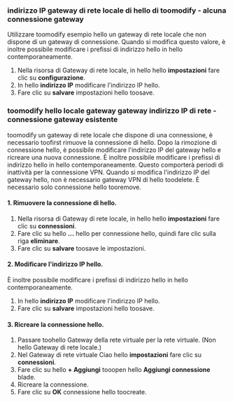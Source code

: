 ### <a name="gwipnoconnection"></a>indirizzo IP gateway di rete locale di hello di toomodify - alcuna connessione gateway

Utilizzare toomodify esempio hello un gateway di rete locale che non dispone di un gateway di connessione. Quando si modifica questo valore, è inoltre possibile modificare i prefissi di indirizzo hello in hello contemporaneamente.

1. Nella risorsa di Gateway di rete locale, in hello hello **impostazioni** fare clic su **configurazione**.
2. In hello **indirizzo IP** modificare l'indirizzo IP hello.
3. Fare clic su **salvare** impostazioni hello toosave.

### <a name="gwipwithconnection"></a>toomodify hello locale gateway gateway indirizzo IP di rete - connessione gateway esistente

toomodify un gateway di rete locale che dispone di una connessione, è necessario toofirst rimuove la connessione di hello. Dopo la rimozione di connessione hello, è possibile modificare l'indirizzo IP del gateway hello e ricreare una nuova connessione. È inoltre possibile modificare i prefissi di indirizzo hello in hello contemporaneamente. Questo comporterà periodi di inattività per la connessione VPN. Quando si modifica l'indirizzo IP del gateway hello, non è necessario gateway VPN di hello toodelete. È necessario solo connessione hello tooremove.
 
#### <a name="1-remove-hello-connection"></a>1. Rimuovere la connessione di hello.

1. Nella risorsa di Gateway di rete locale, in hello hello **impostazioni** fare clic su **connessioni**.
2. Fare clic su hello **...**  hello per connessione hello, quindi fare clic sulla riga **eliminare**.
3. Fare clic su **salvare** toosave le impostazioni.

#### <a name="2-modify-hello-ip-address"></a>2. Modificare l'indirizzo IP hello.

È inoltre possibile modificare i prefissi di indirizzo hello in hello contemporaneamente.

1. In hello **indirizzo IP** modificare l'indirizzo IP hello.
2. Fare clic su **salvare** impostazioni hello toosave.

#### <a name="3-recreate-hello-connection"></a>3. Ricreare la connessione hello.

1. Passare toohello Gateway della rete virtuale per la rete virtuale. (Non hello Gateway di rete locale.)
2. Nel Gateway di rete virtuale Ciao hello **impostazioni** fare clic su **connessioni**.
3. Fare clic su hello **+ Aggiungi** tooopen hello **Aggiungi connessione** blade.
4. Ricreare la connessione.
5. Fare clic su **OK** connessione hello toocreate.
